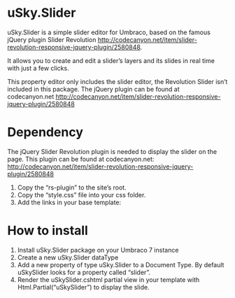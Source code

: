 ﻿uSky.Slider
=========== 

uSky.Slider is a simple slider editor for Umbraco, based on the famous jQuery plugin Slider Revolution http://codecanyon.net/item/slider-revolution-responsive-jquery-plugin/2580848.

It allows you to create and edit a slider’s layers and its slides in real time with just a few clicks.

This property editor only includes the slider editor, the Revolution Slider isn’t included in this package. The jQuery plugin can be found at codecanyon.net  http://codecanyon.net/item/slider-revolution-responsive-jquery-plugin/2580848

Dependency
========== 

The jQuery Slider Revolution plugin is needed to display the slider on the page. This plugin can be found at codecanyon.net: http://codecanyon.net/item/slider-revolution-responsive-jquery-plugin/2580848

1. Copy the “rs-plugin” to the site’s root.
2. Copy the “style.css” file into your css folder.
3. Add the links in your base template:

<!-- get jQuery from the google apis -->
<script type="text/javascript" src="http://ajax.googleapis.com/ajax/libs/jquery/1.10.1/jquery.js"></script>

<!-- CSS STYLE-->
<link rel="stylesheet" type="text/css" href="/css/style.css" media="screen" />

<!-- SLIDER REVOLUTION 4.x SCRIPTS  -->
<script type="text/javascript" src="/rs-plugin/js/jquery.themepunch.plugins.min.js"></script>
<script type="text/javascript" src="/rs-plugin/js/jquery.themepunch.revolution.min.js"></script>
<script type="text/javascript" src="/rs-plugin/js/jquery.themepunch.tools.min.js"></script>

<!-- SLIDER REVOLUTION 4.x CSS SETTINGS -->
<link rel="stylesheet" type="text/css" href="/rs-plugin/css/settings.css" media="screen" />

How to install
==============

1. Install uSky.Slider package on your Umbraco 7 instance
2. Create a new uSky.Slider dataType
3. Add a new property of type uSky.Slider to a Document Type. By default uSkySlider looks for a property called “slider”.
4. Render the uSkySlider.cshtml partial view in your template with Html.Partial(“uSkySlider”) to display the slide.


